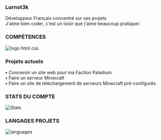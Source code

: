 ### **Lurnot3k**

Développeur Français concentré sur ses projets<br />
J'aime bien coder, c'est un loisir que j'aime beaucoup pratiquer.

### **COMPÉTENCES**

![logo html css](https://cdn.discordapp.com/attachments/566639457286094860/835136088288788480/css-html2-e1517475681211-2.png)

### **Projets actuels**

**•** Concevoir un site web pour ma Faction Paladium
<br />**•** Faire un serveur Minecraft<br />
**•** Faire un site de téléchargement de serveurs Minecraft pré-configurés

### **STATS DU COMPTE**

![Stats](https://github-readme-stats.vercel.app/api?username=orangina-mc&show_icons=true&theme=algolia&locale=fr)

### **LANGAGES PROJETS**

![languages](https://github-readme-stats.vercel.app/api/top-langs/?username=orangina-mc&layout=compact&bg_color=000000)
